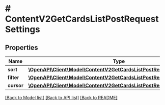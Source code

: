 # # ContentV2GetCardsListPostRequestSettings

## Properties

Name | Type | Description | Notes
------------ | ------------- | ------------- | -------------
**sort** | [**\OpenAPI\Client\Model\ContentV2GetCardsListPostRequestSettingsSort**](ContentV2GetCardsListPostRequestSettingsSort.md) |  | [optional]
**filter** | [**\OpenAPI\Client\Model\ContentV2GetCardsListPostRequestSettingsFilter**](ContentV2GetCardsListPostRequestSettingsFilter.md) |  | [optional]
**cursor** | [**\OpenAPI\Client\Model\ContentV2GetCardsListPostRequestSettingsCursor**](ContentV2GetCardsListPostRequestSettingsCursor.md) |  | [optional]

[[Back to Model list]](../../README.md#models) [[Back to API list]](../../README.md#endpoints) [[Back to README]](../../README.md)

